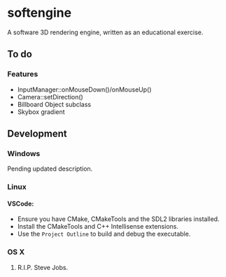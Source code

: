 # softengine
A software 3D rendering engine, written as an educational exercise.

## To do

### Features

* InputManager::onMouseDown()/onMouseUp()
* Camera::setDirection()
* Billboard Object subclass
* Skybox gradient

## Development

### Windows

Pending updated description.

### Linux

#### VSCode:
- Ensure you have CMake, CMakeTools and the SDL2 libraries installed.
- Install the CMakeTools and C++ Intellisense extensions.
- Use the `Project Outline` to build and debug the executable.

### OS X
1. R.I.P. Steve Jobs.